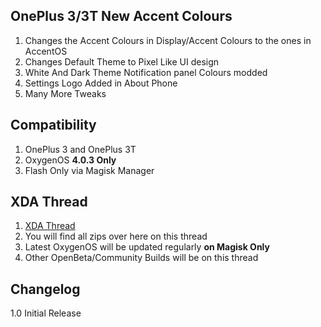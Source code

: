 ## OnePlus 3/3T New Accent Colours 
1. Changes the Accent Colours in Display/Accent Colours to the ones in AccentOS
2. Changes Default Theme to Pixel Like UI design
3. White And Dark Theme Notification panel Colours modded 
4. Settings Logo Added in About Phone 
5. Many More Tweaks

## Compatibility 
1. OnePlus 3 and OnePlus 3T
2. OxygenOS **4.0.3 Only**
3. Flash Only via Magisk Manager

## XDA Thread 
1. [XDA Thread](https://forum.xda-developers.com/oneplus-3/development/rom-accentos-v0-1-based-oos-4-0-3-t3557041)
2. You will find all zips over here on this thread 
3. Latest OxygenOS will be updated regularly **on Magisk Only**
4. Other OpenBeta/Community Builds will be on this thread 

## Changelog 
1.0 Initial Release
